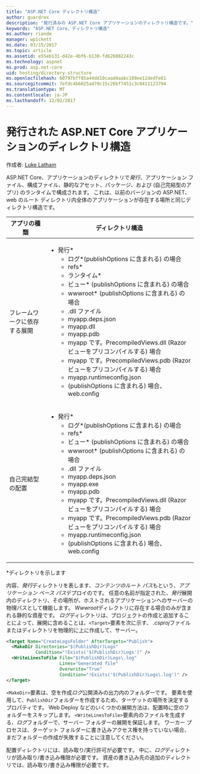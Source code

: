 ```yaml
---
title: "ASP.NET Core ディレクトリ構造"
author: guardrex
description: "発行済みの ASP.NET Core アプリケーションのディレクトリ構造です。"
keywords: "ASP.NET Core、ディレクトリ構造"
ms.author: riande
manager: wpickett
ms.date: 03/15/2017
ms.topic: article
ms.assetid: e55eb131-d42e-4bf6-b130-fd626082243c
ms.technology: aspnet
ms.prod: asp.net-core
uid: hosting/directory-structure
ms.openlocfilehash: 60797bff85a44dd10caad4aabc109ee12dedfe61
ms.sourcegitcommit: 7efdc4b6025ad70c15c26bf7451c3c0411123794
ms.translationtype: MT
ms.contentlocale: ja-JP
ms.lasthandoff: 12/02/2017
---
```

# <a name="directory-structure-of-published-aspnet-core-apps"></a>発行された ASP.NET Core アプリケーションのディレクトリ構造

作成者: [Luke Latham](https://github.com/guardrex)

ASP.NET Core、アプリケーションのディレクトリで*発行*、アプリケーション ファイル、構成ファイル、静的なアセット、パッケージ、および (自己完結型のアプリ) のランタイムで構成されます。 これは、以前のバージョンの ASP.NET、web のルート ディレクトリ内全体のアプリケーションが存在する場所と同じディレクトリ構造です。

| アプリの種類 | ディレクトリ構造 |
| --- | --- |
| フレームワークに依存する展開 | <ul><li>発行\*<ul><li>ログ\*(publishOptions に含まれる) の場合</li><li>refs\*</li><li>ランタイム\*</li><li>ビュー\* (publishOptions に含まれる) の場合</li><li>wwwroot\* (publishOptions に含まれる) の場合</li><li>.dll ファイル</li><li>myapp.deps.json</li><li>myapp.dll</li><li>myapp.pdb</li><li>myapp です。PrecompiledViews.dll (Razor ビューをプリコンパイルする) 場合</li><li>myapp です。PrecompiledViews.pdb (Razor ビューをプリコンパイルする) 場合</li><li>myapp.runtimeconfig.json</li><li>(publishOptions に含まれる) 場合、web.config</li></ul></li></ul> |
| 自己完結型の配置 | <ul><li>発行\*<ul><li>ログ\*(publishOptions に含まれる) の場合</li><li>refs\*</li><li>ビュー\* (publishOptions に含まれる) の場合</li><li>wwwroot\* (publishOptions に含まれる) の場合</li><li>.dll ファイル</li><li>myapp.deps.json</li><li>myapp.exe</li><li>myapp.pdb</li><li>myapp です。PrecompiledViews.dll (Razor ビューをプリコンパイルする) 場合</li><li>myapp です。PrecompiledViews.pdb (Razor ビューをプリコンパイルする) 場合</li><li>myapp.runtimeconfig.json</li><li>(publishOptions に含まれる) 場合、web.config</li></ul></li></ul> |
\*ディレクトリを示します

内容、*発行*ディレクトリを表します、*コンテンツのルート パス*もという、*アプリケーション ベース パス*デプロイのです。 任意の名前が指定された、*発行*展開内のディレクトリ、その場所が、ホストされるアプリケーションへのサーバーの物理パスとして機能します。 *Wwwroot*ディレクトリに存在する場合のみが含まれる静的な資産です。 *ログ*ディレクトリは、プロジェクトの作成と追加することによって、展開に含めることは、`<Target>`要素を次に示す、 *.csproj*ファイルまたはディレクトリを物理的に上に作成して、サーバー。

```xml
<Target Name="CreateLogsFolder" AfterTargets="Publish">
  <MakeDir Directories="$(PublishDir)Logs" 
           Condition="!Exists('$(PublishDir)Logs')" />
  <WriteLinesToFile File="$(PublishDir)Logs\.log" 
                    Lines="Generated file" 
                    Overwrite="True" 
                    Condition="!Exists('$(PublishDir)Logs\.log')" />
</Target>
```

`<MakeDir>`要素は、空を作成*ログ*公開済みの出力内のフォルダーです。 要素を使用して、`PublishDir`フォルダーを作成するため、ターゲットの場所を決定するプロパティです。 Web Deploy などのいくつかの展開方法は、配置時に空のフォルダーをスキップします。 `<WriteLinesToFile>`要素内のファイルを生成する、*ログ*フォルダーで、サーバー フォルダーの展開を保証します。 ワーカー プロセスは、ターゲット フォルダーに書き込みアクセス権を持っていない場合、まだフォルダーの作成が失敗することに注意してください。

配置ディレクトリには、読み取り/実行許可が必要です。 中に、*ログ*ディレクトリが読み取り/書き込み権限が必要です。 資産の書き込み先の追加のディレクトリでは、読み取り/書き込み権限が必要です。
